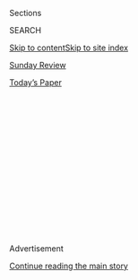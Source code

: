 <div id="app">

<div>

<div>

<div>

<div class="NYTAppHideMasthead css-1q2w90k e1suatyy0">

<div class="section css-ui9rw0 e1suatyy2">

<div class="css-eph4ug er09x8g0">

<div class="css-6n7j50">

</div>

<span class="css-1dv1kvn">Sections</span>

<div class="css-10488qs">

<span class="css-1dv1kvn">SEARCH</span>

</div>

[Skip to content](#site-content)[Skip to site index](#site-index)

</div>

<div id="masthead-section-label" class="css-1wr3we4 eaxe0e00">

[Sunday
Review](https://www.nytimes3xbfgragh.onion/section/opinion/sunday)

</div>

<div class="css-10698na e1huz5gh0">

</div>

</div>

<div id="masthead-bar-one" class="section hasLinks css-15hmgas e1csuq9d3">

<div class="css-uqyvli e1csuq9d0">

</div>

<div class="css-1uqjmks e1csuq9d1">

</div>

<div class="css-9e9ivx">

[](https://myaccount.nytimes3xbfgragh.onion/auth/login?response_type=cookie&client_id=vi)

</div>

<div class="css-1bvtpon e1csuq9d2">

[Today’s
Paper](https://www.nytimes3xbfgragh.onion/section/todayspaper)

</div>

</div>

</div>

</div>

<div data-aria-hidden="false">

<div id="site-content" data-role="main">

<div>

<div class="css-1aor85t" style="opacity:0.000000001;z-index:-1;visibility:hidden">

<div class="css-1hqnpie">

<div class="css-epjblv">

<span class="css-17xtcya">[Sunday
Review](/section/opinion/sunday)</span><span class="css-x15j1o">|</span><span class="css-fwqvlz">Donald
Trump Is the Best Ever President in the History of the
Cosmos</span>

</div>

<div class="css-k008qs">

<div class="css-1iwv8en">

<span class="css-18z7m18"></span>

<div>

</div>

</div>

<span class="css-1n6z4y">https://nyti.ms/30Kpsil</span>

<div class="css-1705lsu">

<div class="css-4xjgmj">

<div class="css-4skfbu" data-role="toolbar" data-aria-label="Social Media Share buttons, Save button, and Comments Panel with current comment count" data-testid="share-tools">

  - 
  - 
  - 
  - 
    
    <div class="css-6n7j50">
    
    </div>

  - 
  - 

</div>

</div>

</div>

</div>

</div>

</div>

<div id="NYT_TOP_BANNER_REGION" class="css-13pd83m">

</div>

<div id="top-wrapper" class="css-1sy8kpn">

<div id="top-slug" class="css-l9onyx">

Advertisement

</div>

[Continue reading the main
story](#after-top)

<div class="ad top-wrapper" style="text-align:center;height:100%;display:block;min-height:250px">

<div id="top" class="place-ad" data-position="top" data-size-key="top">

</div>

</div>

<div id="after-top">

</div>

</div>

<div>

<div class="css-v5btjw etb61u70">

<div class="css-v05ibm etb61u71">

[Opinion](/section/opinion)

</div>

</div>

<div id="sponsor-wrapper" class="css-1hyfx7x">

<div id="sponsor-slug" class="css-19vbshk">

Supported by

</div>

[Continue reading the main
story](#after-sponsor)

<div id="sponsor" class="ad sponsor-wrapper" style="text-align:center;height:100%;display:block">

</div>

<div id="after-sponsor">

</div>

</div>

<div class="css-186x18t">

</div>

<div class="css-1vkm6nb ehdk2mb0">

# Donald Trump Is the Best Ever President in the History of the Cosmos

</div>

That’s no more fantastical than the rest of his re-election campaign.

<div class="css-18e8msd">

<div class="css-vp77d3 epjyd6m0">

<div class="css-1p10dcb ey68jwv0" data-aria-hidden="true">

[![Frank
Bruni](https://static01.graylady3jvrrxbe.onion/images/2018/04/03/opinion/frank-bruni/frank-bruni-thumbLarge.png
"Frank Bruni")](https://www.nytimes3xbfgragh.onion/by/frank-bruni)

</div>

<div class="css-1baulvz">

By [<span class="css-1baulvz last-byline" itemprop="name">Frank
Bruni</span>](https://www.nytimes3xbfgragh.onion/by/frank-bruni)

<div class="css-8atqhb">

Opinion Columnist

</div>

</div>

</div>

  - July 25,
    2020

  - 
    
    <div class="css-4xjgmj">
    
    <div class="css-d8bdto" data-role="toolbar" data-aria-label="Social Media Share buttons, Save button, and Comments Panel with current comment count" data-testid="share-tools">
    
      - 
      - 
      - 
      - 
        
        <div class="css-6n7j50">
        
        </div>
    
      - 
      - 
    
    </div>
    
    </div>

</div>

<div class="css-79elbk" data-testid="photoviewer-wrapper">

<div class="css-z3e15g" data-testid="photoviewer-wrapper-hidden">

</div>

<div class="css-1a48zt4 ehw59r15" data-testid="photoviewer-children">

![<span class="css-cnj6d5 e1z0qqy90" itemprop="copyrightHolder"><span class="css-1ly73wi e1tej78p0">Credit...</span><span><span>Ben
Wiseman</span></span></span>](https://static01.graylady3jvrrxbe.onion/images/2020/07/26/opinion/sunday/26bruni/26bruni-articleLarge.jpg?quality=75&auto=webp&disable=upscale)

</div>

</div>

</div>

<div class="section meteredContent css-1r7ky0e" name="articleBody" itemprop="articleBody">

<div class="audioFigureHeading">

### Listen to This Op-Ed

<span class="css-16qbtva">Audio Recording by Audm</span>

</div>

<div class="css-qe9gm7">

<div>

</div>

</div>

<div class="css-1fanzo5 StoryBodyCompanionColumn">

<div class="css-53u6y8">

*To hear more audio stories from publishers like The New York Times,
download*[**](https://www.audm.com/?utm_source=nytmag&utm_medium=embed&utm_campaign=left_behind_draper)[*Audm
for iPhone or
Android*](https://www.audm.com/?utm_source=nytopinion&utm_medium=embed&utm_campaign=trump_history_cosmos)*.*

It’s no longer interesting, or particularly newsworthy, to point out
that Donald Trump lies. It stopped being interesting a long time ago. He
lied en route to the presidency. He lied about the crowd at his
inauguration. His speech itself was one big lie. And the falsehoods only
metastasized from there.

Why? We’ve covered that, too, most recently in all the chatter about
“Too Much and Never Enough,” by Mary Trump, who is not only his niece
but also a clinical psychologist. He lies because he grew up among
liars. He lies because hyperbole and hooey buoy his fragile ego. He lies
because he is practiced at it, is habituated to it and never seems to
pay much of a price for it.

What intrigues me is that last part: the impunity. I want to understand
how he has gotten away with all of the lying, because I’m desperate to
know whether he’ll continue to.

That’s the question at the heart of his re-election bid, because his
strategy isn’t really “law and order” or racism or a demonization of
liberals as monument-phobic wackadoodles or a [diminution of Joe
Biden](https://www.nytimes3xbfgragh.onion/2020/05/17/opinion/trump-biden-age.html)
as a doddering wreck. All of those gambits are there, but they spring
from and burble back to a larger, overarching scheme. His strategy is
fiction. His strategy is lies.

</div>

</div>

<div class="css-1fanzo5 StoryBodyCompanionColumn">

<div class="css-53u6y8">

Can he sell enough Americans on the make-believe that he really cares
about the quality of life in cities and is dispatching federal officers
as a constructive measure rather than a provocative one, in a flash of
empathy versus a fit of vanity? He gave himself away a few days ago when
[he punctuated a
mention](https://www.whitehouse.gov/briefings-statements/remarks-president-trump-operation-legend-combatting-violent-crime-american-cities/)
of “the wonderful people of Chicago” with the needless notation that
it’s “a city I know very well.” Everything Trump says is
self-referential, and everything he does is self-reverential.

Can he feed voters the fantasy that his actions in the infancy of this
pandemic saved lives and that our country’s world-leading death toll and
un-flattened curve are more figment than fact or at least more fluke
than indictment? Can he convincingly [don the
mask](https://www.newsweek.com/donald-trump-mask-timeline-avoid-patriotic-1519300)
of a longtime evangelist for masks?

His recent [interview with Chris
Wallace](https://nymag.com/intelligencer/2020/07/trump-interview-chris-wallace-cognitive-dementia-fox-news.html)
of Fox News was a trial run of this and … wow. Up was down. Black was
white. A superficial check of [his cognitive
coherence](https://www.washingtonpost.com/politics/trump-bragging-cognitive-test-dementia/2020/07/22/6578e826-cb65-11ea-91f1-28aca4d833a0_story.html)
was a profound spelunking of his cerebral glory.

He claimed that Joe Biden had pledged to defund — no, *abolish* — the
police, when Biden had [done nothing of the
kind](https://www.factcheck.org/2020/07/trumps-false-recurring-claim-about-bidens-stance-on-police/).
He boasted that America’s management of this pandemic made us “the envy
of the world,” when in fact we’re so densely diseased that we’re [barred
from entering most of
Europe](https://www.nytimes3xbfgragh.onion/article/eu-travel-ban-explained-usa.html).
Oh, and he’s cruising toward four more years: All of those pollsters who
predict otherwise are incompetent fabulists. (Talk about projection.)

<div class="css-1q1hscp">

<div class="css-1xk4eoy">

<div id="FB">

</div>

</div>

</div>

</div>

</div>

<div class="css-1fanzo5 StoryBodyCompanionColumn">

<div class="css-53u6y8">

Then there are the Trump campaign’s ads, which are “Veep”-grade
caricatures of the usual fakery, not to mention paragons of incompetence
in their own regard. One that appeared on Facebook in early July said,
“WE WILL PROTECT THIS” — just like that, in URGENT CAPITAL LETTERS —
beneath a picture of a statue of Jesus. But Trump won’t be protecting
that statue, because, as eagle-eyed observers noticed, [it was the
Christ the Redeemer
monument](https://www.thedailybeast.com/trump-camp-vows-to-protect-brazils-most-iconic-statue-from-left-wing-mobs)
that looms over Rio de Janeiro.

Another Facebook ad a few weeks later comprised two side-by-side
pictures. Under an image of Trump were the words “Public Safety.” Under
a separate image, of a police officer crumpled on the ground amid
protesters, were “Chaos & Violence.”

Scary\! But, again, foreign. The scene wasn’t Portland or Minneapolis or
Washington or Chicago circa 2020, although that was the obvious
suggestion. The picture, it turns out, was taken in Ukraine. *Six years
ago*. For a more complete and very funny deconstruction of its
infelicity, [read Jonathan Last’s riff in The
Bulwark](https://thebulwark.com/trumps-new-ad-is-amazing/).

The Trump campaign’s television commercials, meanwhile, have [painted a
dystopia](https://www.nytimes3xbfgragh.onion/2020/07/21/us/politics/trump-portland-federal-agents.html)
of rampant criminality in Democratic-controlled metropolises where the
police no longer function or exist. One [shows an elderly woman being
attacked](https://www.nytimes3xbfgragh.onion/2020/07/21/us/politics/trump-portland-federal-agents.html)
by a burglar as she listens to a 911 recording that tells her to “leave
a message.”

If this is Trump’s tenor in July, just imagine October. By the time he’s
done, [Willie
Horton](https://www.cnn.com/2018/11/01/politics/willie-horton-ad-1988-explainer-trnd/index.html)
will look like Peter Pan.

It’s beyond ludicrous. But is it too much? I once would have answered an
emphatic yes. Now I just don’t know.

Every president’s election illuminates the moment in which it occurs,
and Trump’s told us something important — and terrifying — about our
relationship with the truth. He relied like no candidate before him on a
new infrastructure of misinformation and disinformation, tweeting toward
Bethlehem while his allies made Mark Zuckerberg their stooge. If you’re
peddling fiction, Twitter and Facebook are the right bazaars.

</div>

</div>

<div class="css-1fanzo5 StoryBodyCompanionColumn">

<div class="css-53u6y8">

But they’re hardly the only ones. The web (how aptly named) has fostered
the proliferation of “news” sites with partisan and micro-partisan
agendas. They amount to [flourishing ecosystems for alternate
realities](https://www.nytimes3xbfgragh.onion/2018/10/30/opinion/internet-violence-hate-prejudice.html).
Many Americans believe that Trump is an underappreciated martyr because
they marinate in selective, manipulated and outright fraudulent
factoids. And Trump and his minions have really figured out how to
slather on the marinade.

When Robert Mueller released the conclusions of his investigation into
the Trump campaign’s ties to Russia, everyone focused on its second
section, about Trump, when the first was at least as important. It
documented the [extent and ingenuity of Russia’s attempts to pervert the
election](https://www.pbs.org/newshour/show/inside-the-mueller-report-a-sophisticated-russian-interference-campaign).
But even many of the people who paid it heed missed the point, which
wasn’t Russia’s nefariousness. It was the process’s corruptibility. It
was the power of lies in a world gone digital.

</div>

</div>

<div>

</div>

<div class="css-1fanzo5 StoryBodyCompanionColumn">

<div class="css-53u6y8">

As for the power of a liar, well, that’s what Trump is testing. He got
away with [lies in his business
career](https://www.nytimes3xbfgragh.onion/2016/07/17/us/politics/donald-trump-business.html)
because he chose professional avenues paved with deception and crowded
with con men. Plus he had — and still has — a special talent for
treating drivel as gospel, as long as it’s tumbling from his lips.
That’s the great advantage of the truly amoral: They’re liberated from
any tug of conscience, so there’s no suspicious hesitancy in their
words, no revelatory panic in their eyes. Damn the verities and full
steam ahead.

He got away with lies in 2016 because of social media, because show
business and politics had finally fused to the point where one was
indistinguishable from the other, and because many Americans had grown
so skeptical of traditional candidates that an utterly untraditional one
seemed more trustworthy on some level. Trump was the diet that hadn’t
yet failed them. They were ready to believe.

But to believe now is to ignore the receipts. About 150,000 Americans
have died from Covid-19. Tens of millions have tumbled into financial
ruin or are on the precipice of it. Racial tensions are at a palpable
boil. And Trump keeps having to double back to correct his predictions
and retrace his missteps. Charlotte, Jacksonville, Charlotte: I’ve lost
track of [where the Republicans are convening next
month](https://www.cnn.com/2020/07/23/politics/rnc-jacksonville/index.html)
and of who’s on board, though I remain primed for Trump’s remarks. He
alone can fictionalize it.

From now until Nov. 3, Trump will take the grand inventions that attend
any presidential candidate’s campaign to a newly grandiose level,
signaled by [his insistence a few days
ago](https://www.whitehouse.gov/briefings-statements/remarks-president-trump-press-briefing-072220/)
that he’d “done more for Black Americans than anybody with the possible
exception of Abraham Lincoln.” I love that “possible.” Trump, Lincoln:
It’s a jump ball, really.

</div>

</div>

<div class="css-1fanzo5 StoryBodyCompanionColumn">

<div class="css-53u6y8">

So while this election is indeed a contest between two men with two
visions, it’s also something else. It’s the tallest tale Trump has ever
scaled, the greatest story ever told. It’s a referendum on the reaches
of his persuasion. It’s a judgment of the depths of Americans’
gullibility.

Have we cut the cord to reality? Then Trump has a chance. And America
hasn’t a prayer.

*I invite you to sign up for my free* [*weekly email
newsletter*](https://www.nytimes3xbfgragh.onion/newsletters/frank-bruni)*.
You can follow me on Twitter
(*[*@FrankBruni*](https://twitter.com/FrankBruni)*).*

*Listen to* [*“The Argument”
podcast*](https://www.nytimes3xbfgragh.onion/column/the-argument) *every
Thursday morning, with Ross Douthat, Michelle Goldberg and me.*

</div>

</div>

</div>

<div>

</div>

<div>

</div>

<div>

</div>

<div>

<div id="bottom-wrapper" class="css-1ede5it">

<div id="bottom-slug" class="css-l9onyx">

Advertisement

</div>

[Continue reading the main
story](#after-bottom)

<div id="bottom" class="ad bottom-wrapper" style="text-align:center;height:100%;display:block;min-height:90px">

</div>

<div id="after-bottom">

</div>

</div>

</div>

</div>

</div>

## Site Index

<div>

</div>

## Site Information Navigation

  - [© <span>2020</span> <span>The New York Times
    Company</span>](https://help.nytimes3xbfgragh.onion/hc/en-us/articles/115014792127-Copyright-notice)

<!-- end list -->

  - [NYTCo](https://www.nytco.com/)
  - [Contact
    Us](https://help.nytimes3xbfgragh.onion/hc/en-us/articles/115015385887-Contact-Us)
  - [Work with us](https://www.nytco.com/careers/)
  - [Advertise](https://nytmediakit.com/)
  - [T Brand Studio](http://www.tbrandstudio.com/)
  - [Your Ad
    Choices](https://www.nytimes3xbfgragh.onion/privacy/cookie-policy#how-do-i-manage-trackers)
  - [Privacy](https://www.nytimes3xbfgragh.onion/privacy)
  - [Terms of
    Service](https://help.nytimes3xbfgragh.onion/hc/en-us/articles/115014893428-Terms-of-service)
  - [Terms of
    Sale](https://help.nytimes3xbfgragh.onion/hc/en-us/articles/115014893968-Terms-of-sale)
  - [Site
    Map](https://spiderbites.nytimes3xbfgragh.onion)
  - [Help](https://help.nytimes3xbfgragh.onion/hc/en-us)
  - [Subscriptions](https://www.nytimes3xbfgragh.onion/subscription?campaignId=37WXW)

</div>

</div>

</div>

</div>
